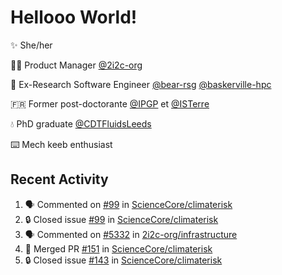 # Hellooo World!

✨ She/her

👩‍💻 Product Manager [@2i2c-org](https://2i2c.org/)

🐻 Ex-Research Software Engineer [@bear-rsg](https://github.com/bear-rsg) [@baskerville-hpc](https://github.com/baskerville-hpc) 

🇫🇷 Former post-doctorante [@IPGP](https://github.com/IPGP) et [@ISTerre](https://www.isterre.fr/) 

💧 PhD graduate [@CDTFluidsLeeds](https://fluid-dynamics.leeds.ac.uk/) 

⌨️ Mech keeb enthusiast 

## Recent Activity 

<!--START_SECTION:activity-->
1. 🗣 Commented on [#99](https://github.com/ScienceCore/climaterisk/issues/99#issuecomment-2604565957) in [ScienceCore/climaterisk](https://github.com/ScienceCore/climaterisk)
2. 🔒 Closed issue [#99](https://github.com/ScienceCore/climaterisk/issues/99) in [ScienceCore/climaterisk](https://github.com/ScienceCore/climaterisk)
3. 🗣 Commented on [#5332](https://github.com/2i2c-org/infrastructure/issues/5332#issuecomment-2604221661) in [2i2c-org/infrastructure](https://github.com/2i2c-org/infrastructure)
4. 🎉 Merged PR [#151](https://github.com/ScienceCore/climaterisk/pull/151) in [ScienceCore/climaterisk](https://github.com/ScienceCore/climaterisk)
5. 🔒 Closed issue [#143](https://github.com/ScienceCore/climaterisk/issues/143) in [ScienceCore/climaterisk](https://github.com/ScienceCore/climaterisk)
<!--END_SECTION:activity-->
